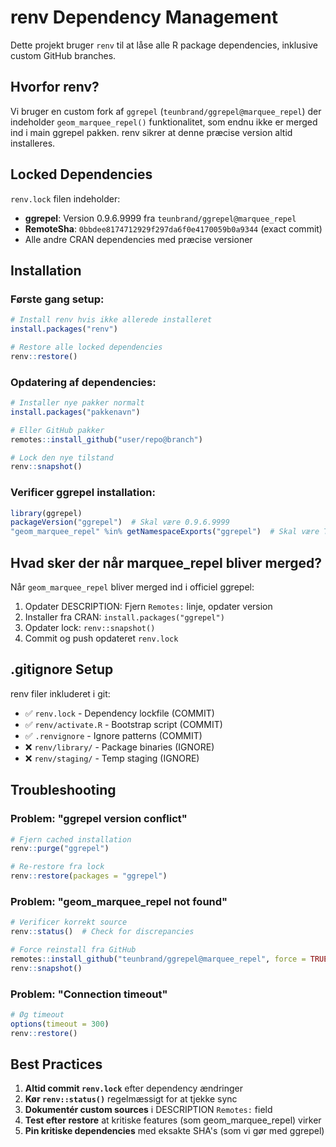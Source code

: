 # renv Dependency Management

Dette projekt bruger `renv` til at låse alle R package dependencies, inklusive custom GitHub branches.

## Hvorfor renv?

Vi bruger en custom fork af `ggrepel` (`teunbrand/ggrepel@marquee_repel`) der indeholder `geom_marquee_repel()` funktionalitet, som endnu ikke er merged ind i main ggrepel pakken. renv sikrer at denne præcise version altid installeres.

## Locked Dependencies

`renv.lock` filen indeholder:
- **ggrepel**: Version 0.9.6.9999 fra `teunbrand/ggrepel@marquee_repel`
- **RemoteSha**: `0bbdee8174712929f297da6f0e4170059b0a9344` (exact commit)
- Alle andre CRAN dependencies med præcise versioner

## Installation

### Første gang setup:
```r
# Install renv hvis ikke allerede installeret
install.packages("renv")

# Restore alle locked dependencies
renv::restore()
```

### Opdatering af dependencies:
```r
# Installer nye pakker normalt
install.packages("pakkenavn")

# Eller GitHub pakker
remotes::install_github("user/repo@branch")

# Lock den nye tilstand
renv::snapshot()
```

### Verificer ggrepel installation:
```r
library(ggrepel)
packageVersion("ggrepel")  # Skal være 0.9.6.9999
"geom_marquee_repel" %in% getNamespaceExports("ggrepel")  # Skal være TRUE
```

## Hvad sker der når marquee_repel bliver merged?

Når `geom_marquee_repel` bliver merged ind i officiel ggrepel:
1. Opdater DESCRIPTION: Fjern `Remotes:` linje, opdater version
2. Installer fra CRAN: `install.packages("ggrepel")`
3. Opdater lock: `renv::snapshot()`
4. Commit og push opdateret `renv.lock`

## .gitignore Setup

renv filer inkluderet i git:
- ✅ `renv.lock` - Dependency lockfile (COMMIT)
- ✅ `renv/activate.R` - Bootstrap script (COMMIT)
- ✅ `.renvignore` - Ignore patterns (COMMIT)
- ❌ `renv/library/` - Package binaries (IGNORE)
- ❌ `renv/staging/` - Temp staging (IGNORE)

## Troubleshooting

### Problem: "ggrepel version conflict"
```r
# Fjern cached installation
renv::purge("ggrepel")

# Re-restore fra lock
renv::restore(packages = "ggrepel")
```

### Problem: "geom_marquee_repel not found"
```r
# Verificer korrekt source
renv::status()  # Check for discrepancies

# Force reinstall fra GitHub
remotes::install_github("teunbrand/ggrepel@marquee_repel", force = TRUE)
renv::snapshot()
```

### Problem: "Connection timeout"
```r
# Øg timeout
options(timeout = 300)
renv::restore()
```

## Best Practices

1. **Altid commit `renv.lock`** efter dependency ændringer
2. **Kør `renv::status()`** regelmæssigt for at tjekke sync
3. **Dokumentér custom sources** i DESCRIPTION `Remotes:` field
4. **Test efter restore** at kritiske features (som geom_marquee_repel) virker
5. **Pin kritiske dependencies** med eksakte SHA's (som vi gør med ggrepel)
